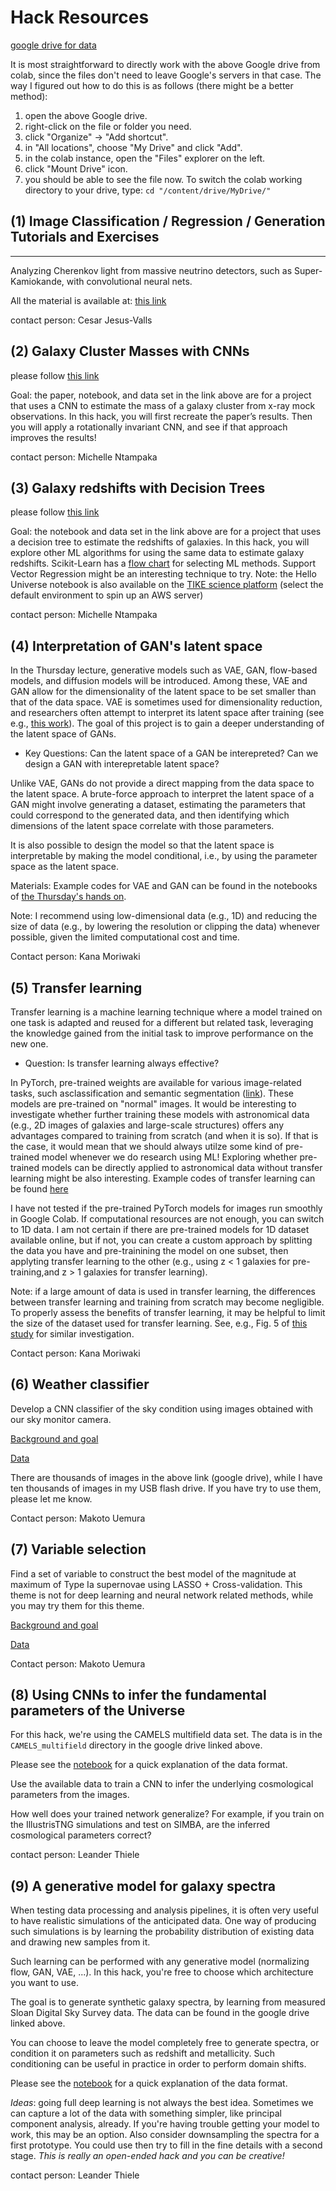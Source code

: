 # Hack Resources

[google drive for data](https://drive.google.com/drive/u/1/folders/13ySEme-B8XDMYgTZ8_rVpMarRUUGYbTw)

It is most straightforward to directly work with the above Google drive from colab,
since the files don't need to leave Google's servers in that case.
The way I figured out how to do this is as follows (there might be a better method):
1. open the above Google drive.
2. right-click on the file or folder you need.
3. click "Organize" -> "Add shortcut".
4. in "All locations", choose "My Drive" and click "Add".
5. in the colab instance, open the "Files" explorer on the left.
6. click "Mount Drive" icon.
7. you should be able to see the file now.
   To switch the colab working directory to your drive, type:
   ``cd "/content/drive/MyDrive/"``

## (1) Image Classification / Regression / Generation Tutorials and Exercises
---------
Analyzing Cherenkov light from massive neutrino detectors, such as Super-Kamiokande,
with convolutional neural nets.

All the material is available at:
[this link](https://github.com/cesarjesusvalls/A3NetRingImg)

contact person: Cesar Jesus-Valls

## (2) Galaxy Cluster Masses with CNNs
please follow [this link](https://drive.google.com/drive/folders/1yLN3xN-1EU2HPYcbX68Z8SgLQcs1LpiI?usp=sharing)

Goal: the paper, notebook, and data set in the link above are for a project that uses a CNN to estimate the mass of a galaxy cluster from x-ray mock observations. In this hack, you will first recreate the paper’s results. Then you will apply a rotationally invariant CNN, and see if that approach improves the results!

contact person: Michelle Ntampaka

## (3) Galaxy redshifts with Decision Trees
please follow [this link](https://archive.stsci.edu/hello-universe/3d-hst)

Goal: the notebook and data set in the link above are for a project that uses a decision tree to estimate the redshifts of galaxies. In this hack, you will explore other ML algorithms for using the same data to estimate galaxy redshifts. Scikit-Learn has a [flow chart](https://scikit-learn.org/1.3/tutorial/machine_learning_map/index.html) for selecting ML methods. Support Vector Regression might be an interesting technique to try.
Note: the Hello Universe notebook is also available on the [TIKE science platform](https://timeseries.science.stsci.edu/hub/spawn) (select the default environment to spin up an AWS server)

contact person: Michelle Ntampaka


## (4) Interpretation of GAN's latent space

In the Thursday lecture, generative models such as VAE, GAN, flow-based models, and diffusion models will be introduced. Among these, VAE and GAN allow for the dimensionality of the latent space to be set smaller than that of the data space. VAE is sometimes used for dimensionality reduction, and researchers often attempt to interpret its latent space after training (see e.g., [this work](https://ui.adsabs.harvard.edu/abs/2020AJ....160...45P/abstract)). The goal of this project is to gain a deeper understanding of the latent space of GANs.

- Key Questions: Can the latent space of a GAN be interepreted? Can we design a GAN with interepretable latent space?

Unlike VAE, GANs do not provide a direct mapping from the data space to the latent space. A brute-force approach to interpret the latent space of a GAN might involve generating a dataset, estimating the parameters that could correspond to the generated data, and then identifying which dimensions of the latent space correlate with those parameters.

It is also possible to design the model so that the latent space is interpretable by making the model conditional, i.e., by using the parameter space as the latent space.

Materials: Example codes for VAE and GAN can be found in the notebooks of [the Thursday's hands on](Lecture_Day4_Moriwaki). 

Note: I recommend using low-dimensional data (e.g., 1D) and reducing the size of data (e.g., by lowering the resolution or clipping the data) whenever possible, given the limited computational cost and time.

Contact person: Kana Moriwaki

## (5) Transfer learning 

Transfer learning is a machine learning technique where a model trained on one task is adapted and reused for a different but related task, leveraging the knowledge gained from the initial task to improve performance on the new one. 

- Question: Is transfer learning always effective? 

In PyTorch, pre-trained weights are available for various image-related tasks, such asclassification and semantic segmentation ([link](https://pytorch.org/vision/stable/models.html)). These models are pre-trained on "normal" images. It would be interesting to investigate whether further training these models with astronomical data (e.g., 2D images of galaxies and large-scale structures) offers any advantages compared to training from scratch (and when it is so). If that is the case, it would mean that we should always utilze some kind of pre-trained model whenever we do research using ML! Exploring whether pre-trained models can be directly applied to astronomical data without transfer learning might be also interesting. Example codes of transfer learning can be found [here](
https://pytorch.org/tutorials/beginner/transfer_learning_tutorial.html)

I have not tested if the pre-trained PyTorch models for images run smoothly in Google Colab. If computational resources are not enough, you can switch to 1D data. I am not certain if there are pre-trained models for 1D dataset available online, but if not, you can create a custom approach by splitting the data you have and pre-trainining the model on one subset, then applyting transfer learning to the other (e.g., using z < 1 galaxies for pre-training,and z > 1 galaxies for transfer learning).

Note: if a large amount of data is used in transfer learning, the differences between transfer learning and training from scratch may become negligible. To properly assess the benefits of transfer learning, it may be helpful to limit the size of the dataset used for transfer learning. See, e.g., Fig. 5 of [this study](https://arxiv.org/abs/2310.02994) for similar investigation.

Contact person: Kana Moriwaki

## (6) Weather classifier

Develop a CNN classifier of the sky condition using images obtained with our sky monitor camera.

[Background and goal](https://drive.google.com/file/d/1_IEtQnvjdHcb9rvKcwbl7F1B4z4yU4i8/view?usp=sharing)

[Data](https://drive.google.com/drive/folders/1KJs-OVU-ZSyiTIHtZusgFAktwFtv97S9?usp=share_link)

There are thousands of images in the above link (google drive), while I have ten thousands of images in my USB flash drive. If you have try to use them, please let me know. 

Contact person: Makoto Uemura

## (7) Variable selection

Find a set of variable to construct the best model of the magnitude at maximum of Type Ia supernovae using LASSO + Cross-validation. This theme is not for deep learning and neural network related methods, while you may try them for this theme.

[Background and goal](https://drive.google.com/file/d/1b0wLOvDtJHA8rZJKHdp-XUyXspX65q2g/view?usp=share_link)

[Data](https://drive.google.com/drive/folders/1kz94LOxBTEpKeNBrG56K8rs9sp2u9Y8M?usp=sharing)

Contact person: Makoto Uemura

## (8) Using CNNs to infer the fundamental parameters of the Universe

For this hack, we're using the CAMELS multifield data set.
The data is in the `CAMELS_multifield` directory in the google drive linked above.

Please see the [notebook](CAMELS_multifield.ipynb) for a quick explanation of the data format.

Use the available data to train a CNN to infer the underlying cosmological parameters
from the images.

How well does your trained network generalize? For example, if you train on the IllustrisTNG
simulations and test on SIMBA, are the inferred cosmological parameters correct?

contact person: Leander Thiele

## (9) A generative model for galaxy spectra

When testing data processing and analysis pipelines, it is often very useful to have realistic simulations
of the anticipated data.
One way of producing such simulations is by learning the probability distribution of existing data and
drawing new samples from it.

Such learning can be performed with any generative model (normalizing flow, GAN, VAE, ...).
In this hack, you're free to choose which architecture you want to use.

The goal is to generate synthetic galaxy spectra, by learning from measured Sloan Digital Sky Survey data.
The data can be found in the google drive linked above.

You can choose to leave the model completely free to generate spectra, or condition
it on parameters such as redshift and metallicity.
Such conditioning can be useful in practice in order to perform domain shifts.

Please see the [notebook](SDSS_spectra.ipynb) for a quick explanation of the data format.

*Ideas*: going full deep learning is not always the best idea. Sometimes we can capture a lot of the data with
something simpler, like principal component analysis, already.
If you're having trouble getting your model to work, this may be an option.
Also consider downsampling the spectra for a first prototype.
You could use then try to fill in the fine details with a second stage.
*This is really an open-ended hack and you can be creative!*

contact person: Leander Thiele
